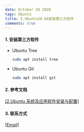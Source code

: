 ```yaml
---
date: October 28 2020
tags: Ubuntu
title: 5.Ubuntu20.04安装第三方软件
comments: true
---
```


#### 1. 安装第三方软件

- Ubuntu Tree

    ```bash
    sudo apt install tree
    ```

- Ubuntu Git

    ```bash
    sudo apt install git
    ```


#### 2. 参考文档

[[2.Ubuntu 系统及应用软件安装与配置]](https://web-oyster.github.io/2020/10/24/Linux/Ubuntu/Ubuntu%E7%B3%BB%E7%BB%9F%E5%8F%8A%E5%BA%94%E7%94%A8%E8%BD%AF%E4%BB%B6%E5%AE%89%E8%A3%85%E4%B8%8E%E9%85%8D%E7%BD%AE/)

#### 3. 联系方式

[[Email]](yuanmin8888@outlook.com)